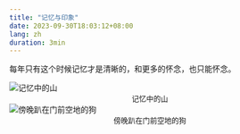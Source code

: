 ```yaml
---
title: "记忆与印象"
date: 2023-09-30T18:03:12+08:00
lang: zh
duration: 3min
---
```




每年只有这个时候记忆才是清晰的，和更多的怀念，也只能怀念。

<img src='https://z1.ax1x.com/2023/10/21/pikeG2n.jpg' alt='记忆中的山'/>

<center><span style="font-size: small;">记忆中的山</span></center>



<img src='https://z1.ax1x.com/2023/10/21/pike88s.md.jpg' alt='傍晚趴在门前空地的狗'/>

<center><span style="font-size: small;">傍晚趴在门前空地的狗</span></center>